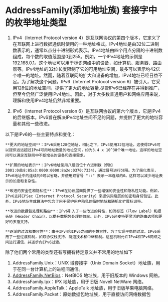 # AddressFamily(添加地址族) 套接字中的枚举地址类型


1. IPv4（Internet Protocol version 4）是互联网协议的第四个版本，它定义了在互联网上进行数据通信时使用的一种地址格式。IPv4地址是由32位二进制数表示的，通常以点分十进制形式表示。IPv4地址由四个用点分隔的十进制数组成，每个数的取值范围是0到255。例如，一个IPv4地址的示例是 192.168.0.1。这个地址可以用于标识网络中的设备，如计算机、服务器、路由器等。IPv4地址的32位长度限制了它的可用地址空间，最多可以表示约42亿个唯一的地址。然而，随着互联网的扩大和设备的增加，IPv4地址已经日益不足。为了解决这个问题，IPv6（Internet Protocol version 6）被引入，它采用128位的地址空间，提供了更大的地址容量.尽管IPv6已经存在并得到推广，但至今仍然广泛使用IPv4地址。因此，对于大多数普通用户和网络应用来说，理解和使用IPv4地址仍然非常重要。
	
2. IPv6（Internet Protocol version 6）是互联网协议的第六个版本，它是IPv4的后继版本。IPv6旨在解决IPv4地址空间不足的问题，并提供了更大的地址容量和其他一些改进。
	

 以下是IPv6的一些主要特点和变化：

	**更大的地址空间**：IPv6采用128位地址，相比之下，IPv4使用32位地址。这使得IPv6可以提供远远超过IPv4可用地址数量的地址空间，约为3.4 x 10^38个唯一地址。这样的地址空间可以满足互联网中不断增长的设备和连接需求。
	
	**扩展的地址表示**：IPv6地址使用八组四位十六进制数（例如2001:0db8:85a3:0000:0000:8a2e:0370:7334），通过冒号进行分隔。为了简化表示，IPv6地址中的连续的0可以省略，并使用双冒号 "::" 表示一串连续的0。这样可以减少地址表示的长度和复杂性。
	
	**改进的安全性和隐私性**：IPv6在协议层面提供了一些增强的安全性和隐私性功能。例如，IPv6支持IPSec（Internet Protocol Security）来提供网络层的加密和身份验证。此外，IPv6地址生成算法中包含了用于保护用户隐私的临时地址和随机化扩展标识符。
	
	**改进的数据包处理和路由**：IPv6引入了一些改进的特性，如流标签（Flow Label）和报头链（Header Chain），以提升数据包处理的效率。此外，IPv6还支持更灵活的路由选项和更好的多播支持。
	
	**逐渐的过渡和兼容性**：由于IPv4和IPv6之间的不兼容性，为了实现平稳的过渡，IPv6采用了一些过渡机制，如双协议栈支持、隧道技术和中继机制。这些机制允许IPv4和IPv6网络之间进行通信，并逐步向IPv6过渡。
	

除了他们两个常用的类型还有写拥有特定意义并不常用的地址如下

1. AddressFamily.Unix：UNIX 域套接字（Unix Domain Socket）地址族，用于在同一台计算机上的进程间通信。
2. [AddressFamily.NetBios](http://addressfamily.netbios/)：NetBIOS 地址族，用于旧版本的 Windows 网络。
3. AddressFamily.Ipx：IPX 地址族，用于旧版 Novell NetWare 网络。
4. AddressFamily.AppleTalk：AppleTalk 地址族，用于旧版苹果电脑网络。
5. AddressFamily.Packet：原始数据包地址族，用于直接访问网络数据包

